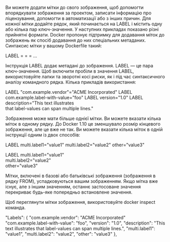 Ви можете додати мітки до свого зображення, щоб допомогти впорядкувати зображення за проектом, записати інформацію про ліцензування, допомогти в автоматизації або з інших причин. Для кожної мітки додайте рядок, який починається на LABEL і містить одну або кілька пар ключ-значення. У наступних прикладах показано різні прийнятні формати.
Docker пропонує підтримку для додавання міток до зображень як спосіб додавання до них спеціальних метаданих.
Синтаксис мітки у вашому Dockerfile такий:

LABEL <key>=<value> <key>=<value> <key>=<value> ...

Інструкція LABEL додає метадані до зображення. LABEL — це пара ключ-значення. Щоб включити пробіли в значення LABEL, використовуйте лапки та зворотні косі риски, як і під час синтаксичного аналізу командного рядка. Кілька прикладів використання:

LABEL "com.example.vendor"="ACME Incorporated"
LABEL com.example.label-with-value="foo"
LABEL version="1.0"
LABEL description="This text illustrates \
that label-values can span multiple lines."

Зображення може мати більше однієї мітки. Ви можете вказати кілька міток в одному рядку. До Docker 1.10 це зменшувало розмір кінцевого зображення, але це вже не так. Ви можете вказати кілька міток в одній інструкції одним із двох способів:

LABEL multi.label1="value1" multi.label2="value2" other="value3"

LABEL multi.label1="value1" \
      multi.label2="value2" \
      other="value3"

Мітки, включені в базові або батьківські зображення (зображення в рядку FROM), успадковуються вашим зображенням. Якщо мітка вже існує, але з іншим значенням, останнє застосоване значення перекриває будь-яке попередньо встановлене значення.

Щоб переглянути мітки зображення, використовуйте docker inspect команда.

"Labels": {
    "com.example.vendor": "ACME Incorporated"
    "com.example.label-with-value": "foo",
    "version": "1.0",
    "description": "This text illustrates that label-values can span multiple lines.",
    "multi.label1": "value1",
    "multi.label2": "value2",
    "other": "value3"
},
